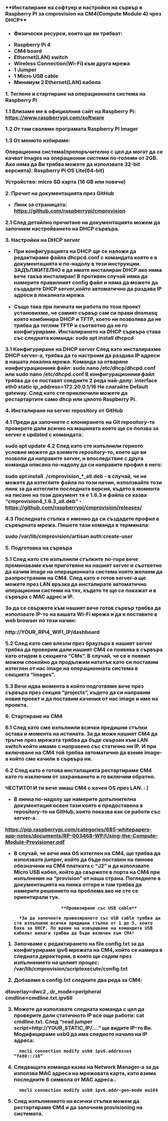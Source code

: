 <h3>**Инсталиране на софтуер и настройки на сървър в Raspberry PI за cmprovision на CM4(Compute Module 4) чрез DHCP**<h3>

* Физически ресурси, които ще ви трябват:
- Raspberry Pi 4
- CM4 board
- Ethernet(LAN) switch
- Wireless Connection(Wi-Fi) към друга мрежа
- 1 Jumper
- 1 Micro USB cable
- Минимум 2 Ethernet(LAN) кабела

**1. Теглене и стартиране на операционната система на Raspberry Pi**

1.1 Влизаме ме в официалния сайт на Raspberry Pi:
https://www.raspberrypi.com/software

1.2 От там сваляме програмата Raspberry PI Imager


1.3 От менюто избираме:


Операционна система(препоръчително с цел да могат да се качват images на операционни системи по-големи от 2GB. Ако няма да Ви трябва можете да използвате 32-bit версията): Raspberry Pi OS Lite(64-bit)


Устройство: micro SD карта (16 GB или повече)




**2. Прочит на документацията през GitHub**

- Линк за страницата: https://github.com/raspberrypi/cmprovision

2.1 След детайлно прочитане на документацията можем да започнем настройването на DHCP сървъра.


**3. Настройки на DHCP server**

* При конфигурацията на DHCP ще се наложи да редактираме файла dhcpcd.conf с командата която е в документацията и по-надолу в тези инструкции. ЗАДЪЛЖИТЕЛНО е да имате инсталиран DHCP ако няма вече такъв инсталиран! В противен случай няма да намерите правилният config файл и няма да можете да създадете DHCP server,който автоматично да раздава IP адреси в локалната мрежа.

* Също така при личната ни работа по този проект установихме, че самият сървър сам си прави dnsmasq която комбинира DHCP и TFTP, което ни позволява да не трябва да теглим TFTP и съответно да не го конфигурираме. 
 Инсталирането на DHCP сървъра става със следната команда:
sudo apt install dhcpcd


3.1 Конфигуриране на DHCP server
След като инсталирахме DHCP server-a, трябва да го настроим да раздава IP адреси в нашата локална мрежа.
Команда за отваряне конфигурационния файл:
          sudo nano /etc/dhcp/dhcpd.conf или sudo nano /etc/dhcpd.conf
В конфигурационния файл трябва да се поставят следните 2 реда най-долу:
         interface eth0
         static ip_address=172.20.0.1/16
Не слагайте Default gateway. След като сте приключили можете да рестартартите само dhcp или цялото Raspberry Pi.

**4. Инсталиране на server repository от GitHub**

  4.1 Преди да започнете с клонирането на Git repository-то проверете дали всичко на машината която ще се ползва за server е updated с командата:

sudo apt update
4.2 След като сте изпълнили горното условие можете да вземете repository-то, което ще ви позволи да направите server, и впоследствие с друга команда описана по-надолу да си направите профил в него:

sudo apt install ./cmprovision_*_all.deb - в случай, че не можете да изтеглите файла по този начин, използвайте този линк за да изтеглите последната версия, където в момента на писане на този документ тя е 1.6.3 и файла се казва “cmprovision4_1.6.3_all.deb” - https://github.com/raspberrypi/cmprovision/releases/

4.3 Последната стъпка е именно да си създадете профил в сървърната мрежа.
Пишете тази команда в терминала:

sudo /var/lib/cmprovision/artisan auth:create-user

**5. Подготовка на сървъра**

5.1 След като сте изпълнили стъпките по-горе вече преминаваме към приготвяне на нашият server и съответно да качим image на операционната система която желаем да разпространим на CM4. След като е готов server-a ще можете през LAN връзка да инсталирате автоматично операционни системи на тях, където те ще се покажат и в сървъра с MAC адрес и IP. 

За да се свържете към нашият вече готов сървър трябва да използвате IP-то на вашата Wi-Fi мрежа и да я поставите в web browser по този начин:

http://YOUR_RPI4_WIFI_IP/dashboard

5.2 След като сме влезли през браузъра в нашият server трябва да проверим дали нашият CM4 се появява в сървъра като отидем в секцията “CMs”. В случай, че се е появил можем спокойно да продължим нататък като си поставим изтеглен от нас image на операционната система в секцията “images”.

5.3 Вече идва момента в който подготвяме вече през сървъра през секция “projects”, където да си направим новия проект и да поставим качения от нас image и име на проекта.

**6. Стартиране на CM4**

6.1 След като сме изпълнили всички предишни стъпки остава и момента на истината. За да може нашият CM4 да тръгне през мрежата трябва да бъде свързан към LAN switch който имаме с направено със статично ни IP. И при включване на CM4 той трябва автоматично да вземе image-a който сме качили в сървъра ни.

6.2 След като е готова инсталацията рестартираме CM4 като го изключим от захранването и го включим обратно.

ЧЕСТИТО! И ти вече имаш CM4 с качен OS през LAN. : )


 
 * В линка по-надолу ще намерите допълнителна документация освен тази която е предоставена в repository-то на GitHub, която показва как се работи със server-a. 

https://pip.raspberrypi.com/categories/685-whitepapers-app-notes/documents/RP-003468-WP/Using-the-Compute-Module-Provisioner.pdf

* В случай, че вече има OS изтеглен на CM4, ще трябва да използвате jumper, който да бъде поставен на пинове обозначени на CM4 платката с “J2” и да използвате Micro USB кабел, който да свържете в порта на CM4 при изпълнение на “provision” от наша страна. Погледнете в документацията на линка отгоре и там трябва да намерите решението на проблема ако не сте се ориентирали тук. 

                        **Провизиране със USB cable**

        *За да започнете провизирането със USB cable трябва да сте изпълнили всички предишни стъпки от 1 до 5, които бяха за DHCP. По време на извършване на командите USB кабелът винаги трябва да бъде включен към CM4!  
1. Започваме с редактирането на file config.txt за да конфигурираме ipv6 мрежата на CM4, който се намира в следната директория, в която ще седим през изпълнението на целият процес: 
/var/lib/cmprovision/scriptexecute/config.txt 


2. Добавяме в config.txt следните два реда за CM4:


dtoverlay=dwc2 , dr_mode=peripheral
cmdline=cmdline.txt.ipv6ll


3.  Можете да използвате следната команда с цел да проверите дали статичното IP все още работи:  cat cmdline.txt. След “read jumper script=http://YOUR_STATIC_IP/….” ще видите IP-то Ви.
Модифицираме usb0 да има следното начало на IP адреса:


          nmcli connection modify usb0 ipv6.addresses “fe80::/10” 


4. Следващата команда казва на Network Manager-a за да използва MAC адреса на мрежовата карта, като взима последните 6 символа от MAC адреса..

         nmcli connection modify usb0 ipv6.addr-gen-mode eui64

5. След изпълнението на всички стъпки можем да рестартираме CM4 и да започнем provisioning на системата. 
